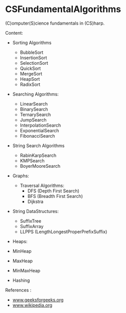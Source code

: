 # CSFundamentalAlgorithms

(C)omputer(S)cience fundamentals in (CS)harp. 

Content: 
- Sorting Algorithms 
  - BubbleSort
  - InsertionSort
  - SelectionSort
  - QuickSort
  - MergeSort
  - HeapSort
  - RadixSort
  
 - Searching Algorithms:
    - LinearSearch
    - BinarySearch
    - TernarySearch
    - JumpSearch
    - InterpolationSearch
    - ExponentialSearch
    - FibonacciSearch
 
 - String Search Algorithms   
    - RabinKarpSearch
    - KMPSearch
    - BoyerMooreSearch
    
  
 - Graphs:
   - Traversal Algorithms:
      - DFS (Depth First Search)
      - BFS (Breadth First Search)
      - Dijkstra
    
  - String DataStructures:
    - SuffixTree
    - SuffixArray
    - LLPPS (LengthLongestProperPrefixSuffix)
    
    
  - Heaps:
   - MinHeap
   - MaxHeap
   - MinMaxHeap
  

- Hashing

References : 
- www.geeksforgeeks.org
- www.wikipedia.org
